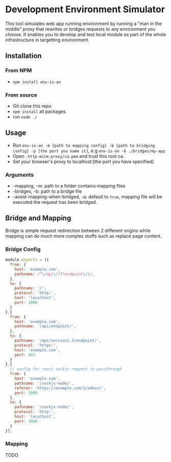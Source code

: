 # Development Environment Simulator

This tool simulates web app running environment by running a "man in the middle" proxy that rewrites or bridges requests to any environment you choose. It enables you to develop and test local module as part of the whole infrastructure in targetting environment.

## Installation

### From NPM

* `npm install env-is-on`

### From source
* Git clone this repo
* `npm install` all packages
* run `node ./`

## Usage
* Run `env-is-on -m [path to mapping config] -b [path to bridging config] -p [the port you name it]`, e.g `env-is-on -b ./bridges/my-app`
* Open `.http-mitm-proxy/ca.pem` and trust this root ca. 
* Set your browser's proxy to localhost:[the port you have specified]

### Arguments

* -mapping, -m: path to a folder contains mapping files
* -bridges, -b: path to a bridge file
* -avoid-mapping-when-bridged, -a: default to `true`, mapping file will be executed the request has been bridged.

## Bridge and Mapping

Bridge is simple request redirection between 2 different origins while mapping can do much more complex stuffs such as replace page content.

### Bridge Config 

```javascript
module.exports = [{
  from: {
    host: 'example.com',
    pathname: /^\/api\/(?!endpoint\/)/,
  },
  to: {
    pathname: '/',
    protocol: 'http:',
    host: 'localhost',
    port: 3000
  }
},{
  from: {
    host: 'example.com',
    pathname: '/api/endpoint/',
  },
  to: {
    pathname: '/api/version1.3/endpoint/',
    protocol: 'https:',
    host: 'example.com',
    port: 443
  }
},{
  // config for react sockjs request to passthrough
  from: {
    host: 'example.com',
    pathname: '/sockjs-node/',
    referer: 'https://example.com/1/admin/',
    port: 3000
  },
  to: {
    pathname: '/sockjs-node/',
    protocol: 'http:',
    host: 'localhost',
    port: 3000
  }
}];
```

### Mapping 

TODO